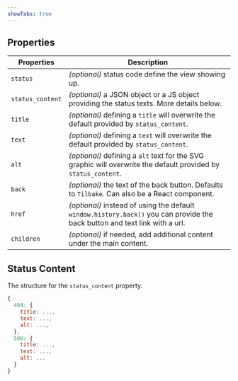 ```yaml
---
showTabs: true
---
```


## Properties

| Properties       | Description                                                                                                                 |
| ---------------- | --------------------------------------------------------------------------------------------------------------------------- |
| `status`         | _(optional)_ status code define the view showing up.                                                                        |
| `status_content` | _(optional)_ a JSON object or a JS object providing the status texts. More details below.                                   |
| `title`          | _(optional)_ defining a `title` will overwrite the default provided by `status_content`.                                    |
| `text`           | _(optional)_ defining a `text` will overwrite the default provided by `status_content`.                                     |
| `alt`            | _(optional)_ defining a `alt` text for the SVG graphic will overwrite the default provided by `status_content`.             |
| `back`           | _(optional)_ the text of the back button. Defaults to `Tilbake`. Can also be a React component.                             |
| `href`           | _(optional)_ instead of using the default `window.history.back()` you can provide the back button and text link with a url. |
| `children`       | _(optional)_ if needed, add additional content under the main content.                                                      |

## Status Content

The structure for the `status_content` property.

```js
{
  404: {
    title: ...,
    text: ...,
    alt: ...,
  },
  500: {
    title: ...,
    text: ...,
    alt: ...
  }
}
```
